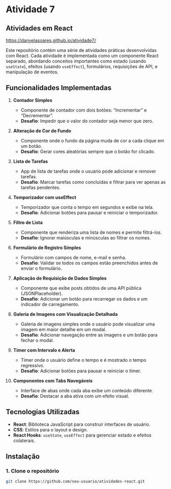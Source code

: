 # Atividade 7
## Atividades em React

https://danyelasoares.github.io/atividade7/


Este repositório contém uma série de atividades práticas desenvolvidas com React. Cada atividade é implementada como um componente React separado, abordando conceitos importantes como estado (usando `useState`), efeitos (usando `useEffect`), formulários, requisições de API, e manipulação de eventos.

## Funcionalidades Implementadas

1. **Contador Simples**
   - Componente de contador com dois botões: “Incrementar” e “Decrementar”.
   - **Desafio**: Impedir que o valor do contador seja menor que zero.

2. **Alteração de Cor de Fundo**
   - Componente onde o fundo da página muda de cor a cada clique em um botão.
   - **Desafio**: Gerar cores aleatórias sempre que o botão for clicado.

3. **Lista de Tarefas**
   - App de lista de tarefas onde o usuário pode adicionar e remover tarefas.
   - **Desafio**: Marcar tarefas como concluídas e filtrar para ver apenas as tarefas pendentes.

4. **Temporizador com useEffect**
   - Temporizador que conta o tempo em segundos e exibe na tela.
   - **Desafio**: Adicionar botões para pausar e reiniciar o temporizador.

5. **Filtro de Lista**
   - Componente que renderiza uma lista de nomes e permite filtrá-los.
   - **Desafio**: Ignorar maiúsculas e minúsculas ao filtrar os nomes.

6. **Formulário de Registro Simples**
   - Formulário com campos de nome, e-mail e senha.
   - **Desafio**: Validar se todos os campos estão preenchidos antes de enviar o formulário.

7. **Aplicação de Requisição de Dados Simples**
   - Componente que exibe posts obtidos de uma API pública (JSONPlaceholder).
   - **Desafio**: Adicionar um botão para recarregar os dados e um indicador de carregamento.

8. **Galeria de Imagens com Visualização Detalhada**
   - Galeria de imagens simples onde o usuário pode visualizar uma imagem em maior detalhe em um modal.
   - **Desafio**: Adicionar navegação entre as imagens e um botão para fechar o modal.

9. **Timer com Intervalo e Alerta**
   - Timer onde o usuário define o tempo e é mostrado o tempo regressivo.
   - **Desafio**: Adicionar botões para pausar e reiniciar o timer.

10. **Componentes com Tabs Navegáveis**
    - Interface de abas onde cada aba exibe um conteúdo diferente.
    - **Desafio**: Destacar a aba ativa com um efeito visual.

## Tecnologias Utilizadas

- **React**: Biblioteca JavaScript para construir interfaces de usuário.
- **CSS**: Estilos para o layout e design.
- **React Hooks**: `useState`, `useEffect` para gerenciar estado e efeitos colaterais.

## Instalação

### 1. Clone o repositório

```bash
git clone https://github.com/seu-usuario/atividades-react.git